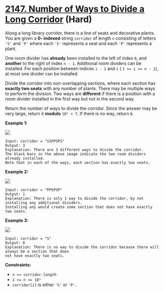 # [2147. Number of Ways to Divide a Long Corridor][link] (Hard)

[link]: https://leetcode.com/problems/number-of-ways-to-divide-a-long-corridor/

Along a long library corridor, there is a line of seats and decorative plants. You are given a **0-
indexed** string `corridor` of length `n` consisting of letters `'S'` and `'P'` where each `'S'`
represents a seat and each `'P'` represents a plant.

One room divider has **already** been installed to the left of index `0`, and **another** to the
right of index `n - 1`. Additional room dividers can be installed. For each position between indices
`i - 1` and `i` ( `1 <= i <= n - 1`), at most one divider can be installed.

Divide the corridor into non-overlapping sections, where each section has **exactly two seats** with
any number of plants. There may be multiple ways to perform the division. Two ways are **different**
if there is a position with a room divider installed in the first way but not in the second way.

Return the number of ways to divide the corridor. Since the answer may be very large, return it
**modulo** `10⁹ + 7`. If there is no way, return `0`.

**Example 1:**

![](https://assets.leetcode.com/uploads/2021/12/04/1.png)

```
Input: corridor = "SSPPSPS"
Output: 3
Explanation: There are 3 different ways to divide the corridor.
The black bars in the above image indicate the two room dividers already installed.
Note that in each of the ways, each section has exactly two seats.
```

**Example 2:**

![](https://assets.leetcode.com/uploads/2021/12/04/2.png)

```
Input: corridor = "PPSPSP"
Output: 1
Explanation: There is only 1 way to divide the corridor, by not installing any additional dividers.
Installing any would create some section that does not have exactly two seats.
```

**Example 3:**

![](https://assets.leetcode.com/uploads/2021/12/12/3.png)

```
Input: corridor = "S"
Output: 0
Explanation: There is no way to divide the corridor because there will always be a section that does
not have exactly two seats.
```

**Constraints:**

- `n == corridor.length`
- `1 <= n <= 10⁵`
- `corridor[i]` is either `'S'` or `'P'`.

